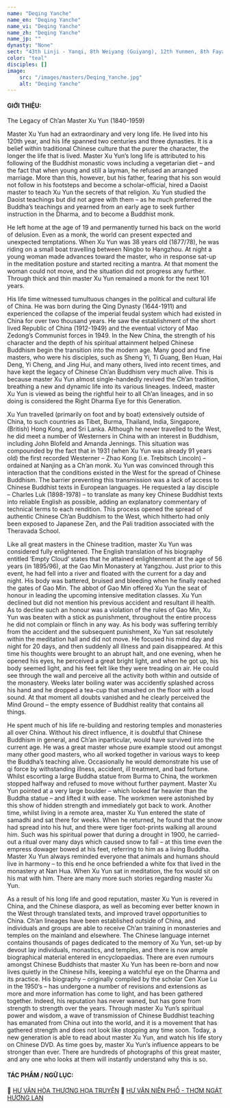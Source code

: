 ```yaml
---
name: "Deqing Yanche"
name_en: "Deqing Yanche"
name_vi: "Deqing Yanche"
name_zh: "Deqing Yanche"
name_jp: ""
dynasty: "None"
sect: "43th Linji - Yanqi, 8th Weiyang (Guiyang), 12th Yunmen, 8th Fayan, 43th Caodong"
color: "teal"
disciples: []
image: 
    src: "/images/masters/Deqing_Yanche.jpg"
    alt: "Deqing Yanche"
---
```


#### GIỚI THIỆU:
The Legacy of Ch’an Master Xu Yun (1840-1959)

Master Xu Yun had an extraordinary and very long life. He lived into his 120th year, and his life spanned two centuries and three dynasties. It is a belief within traditional Chinese culture that the purer the character, the longer the life that is lived. Master Xu Yun’s long life is attributed to his following of the Buddhist monastic vows including a vegetarian diet – and the fact that when young and still a layman, he refused an arranged marriage. More than this, however, but his father, fearing that his son would not follow in his footsteps and become a scholar-official, hired a Daoist master to teach Xu Yun the secrets of that religion. Xu Yun studied the Daoist teachings but did not agree with them – as he much preferred the Buddha’s teachings and yearned from an early age to seek further instruction in the Dharma, and to become a Buddhist monk.

He left home at the age of 19 and permanently turned his back on the world of delusion. Even as a monk, the world can present expected and unexpected temptations.  When Xu Yun was 38 years old (1877/78), he was riding on a small boat travelling between Ningbo to Hangzhou.  At night a young woman made advances toward the master, who in response sat-up in the meditation posture and started reciting a mantra.  At that moment the woman could not move, and the situation did not progress any further. Through thick and thin master Xu Yun remained a monk for the next 101 years.

His life time witnessed tumultuous changes in the political and cultural life of China. He was born during the Qing Dynasty (1644-1911) and experienced the collapse of the imperial feudal system which had existed in China for over two thousand years. He saw the establishment of the short lived Republic of China (1912-1949) and the eventual victory of Mao Zedong’s Communist forces in 1949.  In the New China, the strength of his character and the depth of his spiritual attainment helped Chinese Buddhism begin the transition into the modern age. Many good and fine masters, who were his disciples, such as Sheng Yi, Ti Guang, Ben Huan, Hai Deng, Yi Cheng, and Jing Hui, and many others, lived into recent times, and have kept the legacy of Chinese Ch’an Buddhism very much alive.  This is because master Xu Yun almost single-handedly revived the Ch’an tradition, breathing a new and dynamic life into its various lineages.  Indeed, master Xu Yun is viewed as being the rightful heir to all Ch’an lineages, and in so doing is considered the Right Dharma Eye for this Generation.

Xu Yun travelled (primarily on foot and by boat) extensively outside of China, to such countries as Tibet, Burma, Thailand, India, Singapore, (British) Hong Kong, and Sri Lanka.  Although he never travelled to the West, he did meet a number of Westerners in China with an interest in Buddhism, including John Blofeld and Amanda Jennings.  This situation was compounded by the fact that in 1931 (when Xu Yun was already 91 years old) the first recorded Westerner – Zhao Kong (i.e. Trebitsch Lincoln) – ordained at Nanjing as a Ch’an monk. Xu Yun was convinced through this interaction that the conditions existed in the West for the spread of Chinese Buddhism.  The barrier preventing this transmission was a lack of access to Chinese Buddhist texts in European languages.  He requested a lay disciple – Charles Luk (1898-1978) – to translate as many key Chinese Buddhist texts into reliable English as possible, adding an explanatory commentary of technical terms to each rendition.  This process opened the spread of authentic Chinese Ch’an Buddhism to the West, which hitherto had only been exposed to Japanese Zen, and the Pali tradition associated with the Theravada School.

Like all great masters in the Chinese tradition, master Xu Yun was considered fully enlightened.  The English translation of his biography entitled ‘Empty Cloud’ states that he attained enlightenment at the age of 56 years (in 1895/96), at the Gao Min Monastery at Yangzhou.  Just prior to this event, he had fell into a river and floated with the current for a day and night.  His body was battered, bruised and bleeding when he finally reached the gates of Gao Min. The abbot of Gao Min offered Xu Yun the seat of honour in leading the upcoming intensive meditation classes.  Xu Yun declined but did not mention his previous accident and resultant ill health. As to decline such an honour was a violation of the rules of Gao Min, Xu Yun was beaten with a stick as punishment,  throughout the entire process he did not complain or flinch in any way. As his body was suffering terribly from the accident and the subsequent punishment, Xu Yun sat resolutely within the meditation hall and did not move. He focused his mind day and night for 20 days, and then suddenly all illness and pain disappeared. At this time his thoughts were brought to an abrupt halt, and one evening, when he opened his eyes, he perceived a great bright light, and when he got up, his body seemed light, and his feet felt like they were treading on air.  He could see through the wall and perceive all the activity both within and outside of the monastery. Weeks later boiling water was accidently splashed across his hand and he dropped a tea-cup that smashed on the floor with a loud sound. At that moment all doubts vanished and he clearly perceived the Mind Ground – the empty essence of Buddhist reality that contains all things.

He spent much of his life re-building and restoring temples and monasteries all over China. Without his direct influence, it is doubtful that Chinese Buddhism in general, and Ch’an inparticular, would have survived into the current age. He was a great master whose pure example stood out amongst many other good masters, who all worked together in various ways to keep the Buddha’s teaching alive. Occasionally he would demonstrate his use of qi force by withstanding illness, accident, ill treatment, and bad fortune. Whilst escorting a large Buddha statue from Burma to China, the workmen stopped halfway and refused to move without further payment. Master Xu Yun pointed at a very large boulder – which looked far heavier than the Buddha statue – and lifted it with ease.  The workmen were astonished by this show of hidden strength and immediately got back to work. Another time, whilst living in a remote area, master Xu Yun entered the state of samadhi and sat there for weeks.  When he returned, he found that the snow had spread into his hut, and there were tiger foot-prints walking all around him. Such was his spiritual power that during a drought in 1900, he carried-out a ritual over many days which caused snow to fall – at this time even the empress dowager bowed at his feet, referring to him as a living Buddha. Master Xu Yun always reminded everyone that animals and humans should live in harmony – to this end he once befriended a white fox that lived in the monastery at Nan Hua. When Xu Yun sat in meditation, the fox would sit on his mat with him. There are many more such stories regarding master Xu Yun.

As a result of his long life and good reputation, master Xu Yun is revered in China, and the Chinese diaspora, as well as becoming ever better known in the West through translated texts, and improved travel opportunities to China. Ch’an lineages have been established outside of China, and individuals and groups are able to receive Ch’an training in monasteries and temples on the mainland and elsewhere. The Chinese language internet contains thousands of pages dedicated to the memory of Xu Yun, set-up by devout lay individuals, monastics, and temples, and there is now ample biographical material entered in encyclopaedias. There are even rumours amongst Chinese Buddhists that master Xu Yun has been re-born and now lives quietly in the Chinese hills, keeping a watchful eye on the Dharma and its practice. His biography – originally compiled by the scholar Cen Xue Lu in the 1950’s – has undergone a number of revisions and extensions as more and more information has come to light, and has been gathered together. Indeed, his reputation has never waned, but has gone from strength to strength over the years. Through master Xu Yun’s spiritual power and wisdom, a wave of transmission of Chinese Buddhist teaching has emanated from China out into the world, and it is a movement that has gathered strength and does not look like stopping any time soon. Today, a new generation is able to read about master Xu Yun, and watch his life story on Chinese DVD. As time goes by, master Xu Yun’s influence appears to be stronger than ever. There are hundreds of photographs of this great master, and any one who looks at them will instantly understand why this is so.

#### TÁC PHẨM / NGỮ LỤC:

📖 <a href="https://www.dharmasite.net/HuVanHoaThuongHoaTruyen/contents.htm" target="_blank">HƯ VÂN HÒA THƯỢNG HỌA TRUYỆN</a>
📖 <a href="https://motniemvangsanh.vercel.app/hu-van-nien-pho" target="_blank">HƯ VÂN NIÊN PHỔ - THƠM NGÁT HƯƠNG LAN</a>

